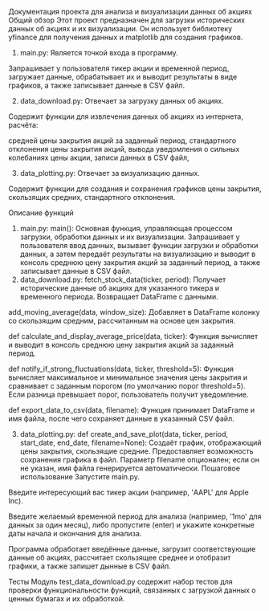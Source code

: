 Документация проекта для анализа и визуализации данных об акциях
Общий обзор
Этот проект предназначен для загрузки исторических данных об акциях и их визуализации. Он использует библиотеку yfinance для получения данных и matplotlib для создания графиков. 

1. main.py:
Является точкой входа в программу.

Запрашивает у пользователя тикер акции и временной период, загружает данные, обрабатывает их и выводит результаты в виде графиков, а также записывает данные в CSV файл.

2. data_download.py:
Отвечает за загрузку данных об акциях.

Содержит функции для извлечения данных об акциях из интернета, расчёта:

средней цены закрытия акций за заданный период,
стандартного отклонения цены закрытия акций,
вывода уведомления о сильных колебаниях цены акции,
записи данных в CSV файл,

3. data_plotting.py:
Отвечает за визуализацию данных.

Содержит функции для создания и сохранения графиков цены закрытия, скользящих средних, стандартного отклонения.

Описание функций
1. main.py:
main(): Основная функция, управляющая процессом загрузки, обработки данных и их визуализации. Запрашивает у пользователя ввод данных, вызывает функции загрузки и обработки данных, а затем передаёт результаты на визуализацию и выводит в консоль среднюю цену закрытия акций за заданный период, а также записывает данные в CSV файл.
2. data_download.py:
fetch_stock_data(ticker, period): Получает исторические данные об акциях для указанного тикера и временного периода. Возвращает DataFrame с данными.

add_moving_average(data, window_size): Добавляет в DataFrame колонку со скользящим средним, рассчитанным на основе цен закрытия.

def calculate_and_display_average_price(data, ticker): Функция вычисляет и выводит в консоль среднюю цену закрытия акций за заданный период.

def notify_if_strong_fluctuations(data, ticker, threshold=5): Функция вычисляет максимальное и минимальное значения цены закрытия и сравнивает с заданным порогом (по умолчанию порог threshold=5). Если разница превышает порог, пользователь получит уведомление.

def export_data_to_csv(data, filename): Функция принимает DataFrame и имя файла, после чего сохраняет данные в указанный CSV файл.

3. data_plotting.py:
def create_and_save_plot(data, ticker, period, start_date, end_date, filename=None): Создаёт график, отображающий цены закрытия, скользящие средние. Предоставляет возможность сохранения графика в файл. Параметр filename опционален; если он не указан, имя файла генерируется автоматически.
Пошаговое использование
Запустите main.py.

Введите интересующий вас тикер акции (например, 'AAPL' для Apple Inc).

Введите желаемый временной период для анализа (например, '1mo' для данных за один месяц), либо пропустите (enter) и укажите конкретные даты начала и окончания для анализа.

Программа обработает введённые данные, загрузит соответствующие данные об акциях, рассчитает скользящее среднее и отобразит графики, а также запишет дынные в CSV файл.

Тесты
Модуль test_data_download.py содержит набор тестов для проверки функциональности функций, связанных с загрузкой данных о ценных бумагах и их обработкой.
